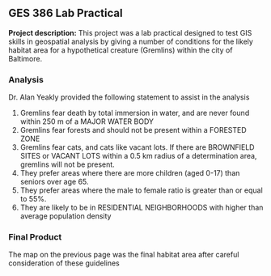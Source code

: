 ## GES 386 Lab Practical

**Project description:** This project was a lab practical designed to test GIS skills in geospatial analysis by giving a number of conditions for the likely habitat area for a hypothetical creature (Gremlins) within the city of Baltimore. 

### Analysis

Dr. Alan Yeakly provided the following statement to assist in the analysis
1) Gremlins fear death by total immersion in water, and are never found within 250 m of a MAJOR WATER BODY 
2) Gremlins fear forests and should not be present within a FORESTED ZONE 
3) Gremlins fear cats, and cats like vacant lots. If there are BROWNFIELD SITES or VACANT LOTS within a 0.5 km radius of a determination area, gremlins will not be present.  
4) They prefer areas where there are more children (aged 0-17) than seniors over age 65. 
5) They prefer areas where the male to female ratio is greater than or equal to 55%. 
6) They are likely to be in RESIDENTIAL NEIGHBORHOODS with higher than average population density

### Final Product

The map on the previous page was the final habitat area after careful consideration of these guidelines
